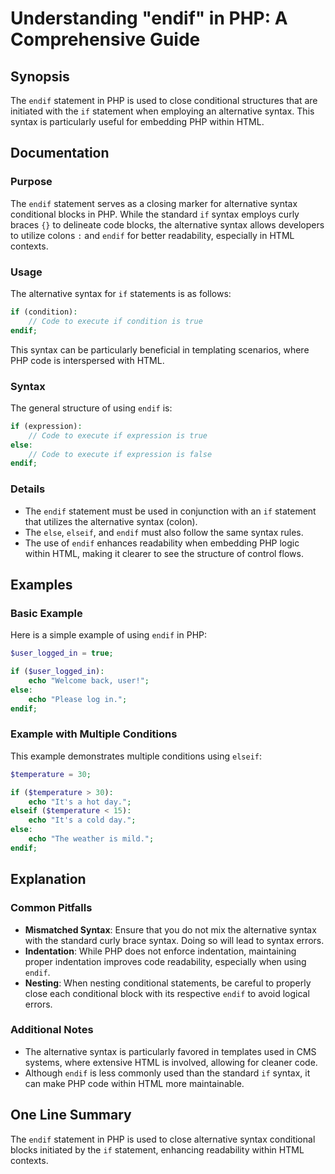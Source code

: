 <!--
Meta Description: # Understanding "endif" in PHP: A Comprehensive Guide ## Synopsis The `endif` statement in PHP is used to close conditional structures that are initia...
Meta Keywords: endif, syntax, php, alternative, code
-->

# Understanding "endif" in PHP: A Comprehensive Guide

## Synopsis
The `endif` statement in PHP is used to close conditional structures that are initiated with the `if` statement when employing an alternative syntax. This syntax is particularly useful for embedding PHP within HTML.

## Documentation
### Purpose
The `endif` statement serves as a closing marker for alternative syntax conditional blocks in PHP. While the standard `if` syntax employs curly braces `{}` to delineate code blocks, the alternative syntax allows developers to utilize colons `:` and `endif` for better readability, especially in HTML contexts.

### Usage
The alternative syntax for `if` statements is as follows:

```php
if (condition):
    // Code to execute if condition is true
endif;
```

This syntax can be particularly beneficial in templating scenarios, where PHP code is interspersed with HTML. 

### Syntax
The general structure of using `endif` is:

```php
if (expression):
    // Code to execute if expression is true
else:
    // Code to execute if expression is false
endif;
```

### Details
- The `endif` statement must be used in conjunction with an `if` statement that utilizes the alternative syntax (colon).
- The `else`, `elseif`, and `endif` must also follow the same syntax rules.
- The use of `endif` enhances readability when embedding PHP logic within HTML, making it clearer to see the structure of control flows.

## Examples
### Basic Example
Here is a simple example of using `endif` in PHP:

```php
$user_logged_in = true;

if ($user_logged_in):
    echo "Welcome back, user!";
else:
    echo "Please log in.";
endif;
```

### Example with Multiple Conditions
This example demonstrates multiple conditions using `elseif`:

```php
$temperature = 30;

if ($temperature > 30):
    echo "It's a hot day.";
elseif ($temperature < 15):
    echo "It's a cold day.";
else:
    echo "The weather is mild.";
endif;
```

## Explanation
### Common Pitfalls
- **Mismatched Syntax**: Ensure that you do not mix the alternative syntax with the standard curly brace syntax. Doing so will lead to syntax errors.
- **Indentation**: While PHP does not enforce indentation, maintaining proper indentation improves code readability, especially when using `endif`.
- **Nesting**: When nesting conditional statements, be careful to properly close each conditional block with its respective `endif` to avoid logical errors.

### Additional Notes
- The alternative syntax is particularly favored in templates used in CMS systems, where extensive HTML is involved, allowing for cleaner code.
- Although `endif` is less commonly used than the standard `if` syntax, it can make PHP code within HTML more maintainable.

## One Line Summary
The `endif` statement in PHP is used to close alternative syntax conditional blocks initiated by the `if` statement, enhancing readability within HTML contexts.